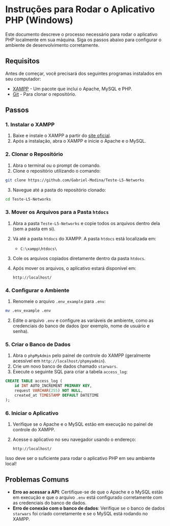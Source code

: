 # Instruções para Rodar o Aplicativo PHP (Windows)

Este documento descreve o processo necessário para rodar o aplicativo PHP localmente em sua máquina. Siga os passos abaixo para configurar o ambiente de desenvolvimento corretamente.

## Requisitos

Antes de começar, você precisará dos seguintes programas instalados em seu computador:

- [XAMPP](https://www.apachefriends.org/pt_br/index.html) - Um pacote que inclui o Apache, MySQL e PHP.
- [Git](https://git-scm.com/) - Para clonar o repositório.

## Passos

### 1. Instalar o XAMPP

1. Baixe e instale o XAMPP a partir do [site oficial](https://www.apachefriends.org/pt_br/index.html).
2. Após a instalação, abra o XAMPP e inicie o Apache e o MySQL.

### 2. Clonar o Repositório

1. Abra o terminal ou o prompt de comando.
2. Clone o repositório utilizando o comando:

```bash
git clone https://github.com/Gabriel-Modina/Teste-L5-Networks
```

3. Navegue até a pasta do repositório clonado:

```bash
cd Teste-L5-Networks
```

### 3. Mover os Arquivos para a Pasta `htdocs`

1. Abra a pasta `Teste-L5-Networks` e copie todos os arquivos dentro dela (sem a pasta em si).
2. Vá até a pasta `htdocs` do XAMPP. A pasta `htdocs` está localizada em:

   - `C:\xampp\htdocs\`

3. Cole os arquivos copiados diretamente dentro da pasta `htdocs`.

4. Após mover os arquivos, o aplicativo estará disponível em:

   ```text
   http://localhost/
   ```

### 4. Configurar o Ambiente

1. Renomeie o arquivo `.env_example` para `.env`:

```bash
mv .env_example .env
```

2. Edite o arquivo `.env` e configure as variáveis de ambiente, como as credenciais do banco de dados (por exemplo, nome de usuário e senha).

### 5. Criar o Banco de Dados

1. Abra o `phpMyAdmin` pelo painel de controle do XAMPP (geralmente acessível em `http://localhost/phpmyadmin`).
2. Crie um novo banco de dados chamado `starwars`.
3. Execute o seguinte SQL para criar a tabela `access_log`:

```sql
CREATE TABLE access_log (
    id INT AUTO_INCREMENT PRIMARY KEY,
    request VARCHAR(255) NOT NULL,
    created_at TIMESTAMP DEFAULT DATETIME
);
```

### 6. Iniciar o Aplicativo

1. Verifique se o Apache e o MySQL estão em execução no painel de controle do XAMPP.
2. Acesse o aplicativo no seu navegador usando o endereço:

   ```text
   http://localhost/
   ```

Isso deve ser o suficiente para rodar o aplicativo PHP em seu ambiente local!

## Problemas Comuns

- **Erro ao acessar a API**: Certifique-se de que o Apache e o MySQL estão em execução e que o arquivo `.env` está configurado corretamente com as credenciais do banco de dados.
- **Erro de conexão com o banco de dados**: Verifique se o banco de dados `starwars` foi criado corretamente e se o MySQL está rodando no XAMPP.